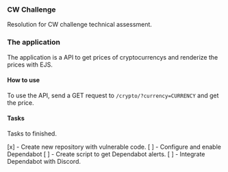 ### CW Challenge

Resolution for CW challenge technical assessment.

### The application 

The application is a API to get prices of cryptocurrencys and renderize the prices with EJS.

#### How to use

To use the API, send a GET request to ```/crypto/?currency=CURRENCY``` and get the price.






#### Tasks 

Tasks to finished.

[x] - Create new repository with vulnerable code.
[ ] - Configure and enable Dependabot
[ ] - Create script to get Dependabot alerts.
[ ] - Integrate Dependabot with Discord. 